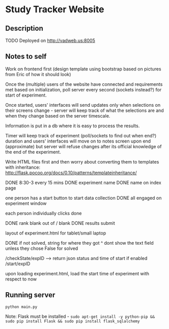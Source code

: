 Study Tracker Website
======================

Description
-----------------
TODO
Deployed on http://vadweb.us:8005


Notes to self
-----------------
Work on frontend first (design template using bootstrap based on pictures from Eric of how it should look)

Once the (multiple) users of the website have connected and requirements met based on initialization, poll server every second (sockets instead?) for start of experiment.

Once started, users' interfaces will send updates only when selections on their screens change - server will keep track of what the selections are and when they change based on the server timescale. 

Information is put in a db where it is easy to process the results.

Timer will keep track of experiment (poll/sockets to find out when end?) duration and users' interfaces will move on to notes screen upon end (approximate) but server will refuse changes after its official knowledge of the end of the experiment.

Write HTML files first and then worry about converting them to templates with inheritance: http://flask.pocoo.org/docs/0.10/patterns/templateinheritance/

DONE 8:30-3 every 15 mins
DONE experiment name
DONE name on index page

one person has a start button to start data collection
DONE all engaged on experiment window

each person individually clicks done

DONE rank blank out of / blank
DONE results submit

layout of experiment.html for tablet/small laptop

DONE if not solved, string for where they got
^ dont show the text field unless they chose False for solved

/checkState/expID --> return json status and time of start if enabled
/start/expID

upon loading experiment.html, load the start time of experiment with respect to now

Running server
----------------
```python main.py```

Note: Flask must be installed - ```sudo apt-get install -y python-pip && sudo pip install Flask && sudo pip install flask_sqlalchemy```